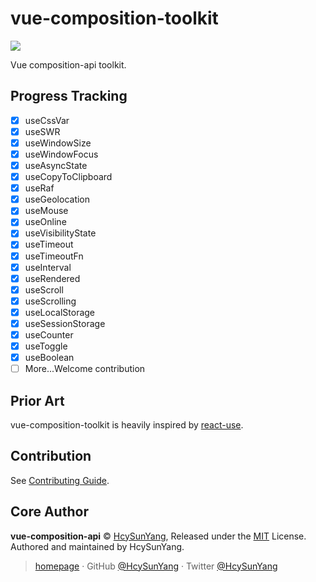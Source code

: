 # vue-composition-toolkit

[![](https://github.com/shuidi-fed/vue-composition-toolkit/workflows/test/badge.svg)](https://github.com/shuidi-fed/vue-composition-toolkit/actions)

Vue composition-api toolkit.

## Progress Tracking

- [x] useCssVar
- [x] useSWR
- [x] useWindowSize
- [x] useWindowFocus
- [x] useAsyncState
- [x] useCopyToClipboard
- [x] useRaf
- [x] useGeolocation
- [x] useMouse
- [x] useOnline
- [x] useVisibilityState
- [x] useTimeout
- [x] useTimeoutFn
- [x] useInterval
- [x] useRendered
- [x] useScroll
- [x] useScrolling
- [x] useLocalStorage
- [x] useSessionStorage
- [x] useCounter
- [x] useToggle
- [x] useBoolean
- [ ] More...Welcome contribution

## Prior Art

vue-composition-toolkit is heavily inspired by [react-use](https://github.com/streamich/react-use).

## Contribution

See [Contributing Guide](https://github.com/shuidi-fed/vue-composition-toolkit/blob/master/.github/contributing.md).

## Core Author

**vue-composition-api** © [HcySunYang](https://github.com/HcySunYang), Released under the [MIT](./LICENSE) License.<br>
Authored and maintained by HcySunYang.

> [homepage](http://hcysun.me/homepage/) · GitHub [@HcySunYang](https://github.com/HcySunYang) · Twitter [@HcySunYang](https://twitter.com/HcySunYang)